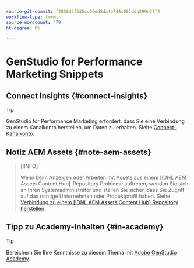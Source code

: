```yaml
---
source-git-commit: f2850d3f535cc06dd8da4e744c081dda299e27f4
workflow-type: tm+mt
source-wordcount: '79'
ht-degree: 0%

---
```

# GenStudio for Performance Marketing Snippets

## Connect Insights {#connect-insights}

>[!TIP]
>
>GenStudio for Performance Marketing erfordert, dass Sie eine Verbindung zu einem Kanalkonto herstellen, um Daten zu erhalten. Siehe [Connect-Kanalkonto](/help/user-guide/insights/connect-channel.md).

## Notiz AEM Assets {#note-aem-assets}

>[!INFO]
>
>Wenn beim Anzeigen oder Arbeiten mit Assets aus einem [!DNL AEM Assets Content Hub]-Repository Probleme auftreten, wenden Sie sich an Ihren Systemadministrator und stellen Sie sicher, dass Sie Zugriff auf das richtige Unternehmen oder Produktprofil haben. Siehe [Verbindung zu einem [!DNL AEM Assets Content Hub] Repository herstellen](/help/user-guide/content/connect-aem-repo.md).

## Tipp zu Academy-Inhalten {#in-academy}

>[!TIP]
>
>Bereichern Sie Ihre Kenntnisse zu diesem Thema mit [Adobe GenStudio Academy](https://learningmanager.adobe.com/genstudioacademy).
